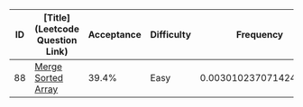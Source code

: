 |ID|[Title](Leetcode Question Link)|Acceptance|Difficulty|Frequency|
|----|-----|----|---|---|
|88|[Merge Sorted Array]( https://leetcode.com/problems/merge-sorted-array)|39.4%|Easy|0.0030102370714243072|
